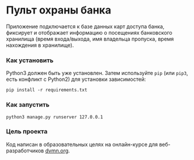 # Пульт охраны банка
Приложение подключается к базе данных карт доступа банка, фиксирует и отображает информацию о посещениях банковского хранилища
(время входа/выхода, имя владельца пропуска, время нахождения в хранилище).

### Как установить

Python3 должен быть уже установлен. 
Затем используйте `pip` (или `pip3`, есть конфликт с Python2) для установки зависимостей:
```
pip install -r requirements.txt
```

### Как запустить

```
python3 manage.py runserver 127.0.0.1
```

### Цель проекта

Код написан в образовательных целях на онлайн-курсе для веб-разработчиков [dvmn.org](https://dvmn.org/).

